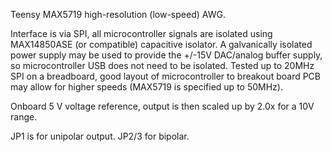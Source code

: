 Teensy MAX5719 high-resolution (low-speed) AWG.

Interface is via SPI, all microcontroller signals are isolated using MAX14850ASE (or compatible) capacitive isolator. A galvanically isolated power supply may be used to provide the +/-15V DAC/analog buffer supply, so microcontroller USB does not need to be isolated.
Tested up to 20MHz SPI on a breadboard, good layout of microcontroller to breakout board PCB may allow for higher speeds (MAX5719 is specified up to 50MHz).

Onboard 5 V voltage reference, output is then scaled up by 2.0x for a 10V range.

JP1 is for unipolar output. JP2/3 for bipolar.
